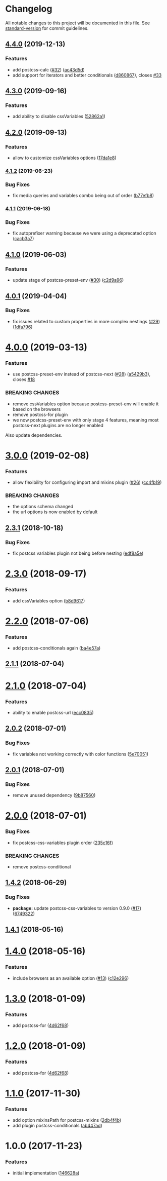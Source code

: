 # Changelog

All notable changes to this project will be documented in this file. See [standard-version](https://github.com/conventional-changelog/standard-version) for commit guidelines.

## [4.4.0](https://github.com/moxystudio/postcss-preset/compare/v4.3.0...v4.4.0) (2019-12-13)


### Features

* add postcss-calc ([#32](https://github.com/moxystudio/postcss-preset/issues/32)) ([ac43d5d](https://github.com/moxystudio/postcss-preset/commit/ac43d5d603b08eaaed07bec1e8648bc51ac65efd))
* add support for iterators and better conditionals ([d860867](https://github.com/moxystudio/postcss-preset/commit/d860867697e99efe9054799285b95a9f304f508b)), closes [#33](https://github.com/moxystudio/postcss-preset/issues/33)

## [4.3.0](https://github.com/moxystudio/postcss-preset/compare/v4.2.0...v4.3.0) (2019-09-16)


### Features

* add ability to disable cssVariables ([52862a1](https://github.com/moxystudio/postcss-preset/commit/52862a1))



## [4.2.0](https://github.com/moxystudio/postcss-preset/compare/v4.1.2...v4.2.0) (2019-09-13)


### Features

* allow to customize cssVariables options ([17da1e8](https://github.com/moxystudio/postcss-preset/commit/17da1e8))



### [4.1.2](https://github.com/moxystudio/postcss-preset/compare/v4.1.1...v4.1.2) (2019-06-23)


### Bug Fixes

* fix media queries and variables combo being out of order ([b77efb8](https://github.com/moxystudio/postcss-preset/commit/b77efb8))



### [4.1.1](https://github.com/moxystudio/postcss-preset/compare/v4.1.0...v4.1.1) (2019-06-18)


### Bug Fixes

* fix autoprefixer warning because we were using a deprecated option ([cacb3a7](https://github.com/moxystudio/postcss-preset/commit/cacb3a7))



## [4.1.0](https://github.com/moxystudio/postcss-preset/compare/v4.0.1...v4.1.0) (2019-06-03)


### Features

* update stage of postcss-preset-env ([#30](https://github.com/moxystudio/postcss-preset/issues/30)) ([c2d9a96](https://github.com/moxystudio/postcss-preset/commit/c2d9a96))



<a name="4.0.1"></a>
## [4.0.1](https://github.com/moxystudio/postcss-preset/compare/v4.0.0...v4.0.1) (2019-04-04)


### Bug Fixes

* fix issues related to custom properties in more complex nestings ([#29](https://github.com/moxystudio/postcss-preset/issues/29)) ([1dfa796](https://github.com/moxystudio/postcss-preset/commit/1dfa796))



<a name="4.0.0"></a>
# [4.0.0](https://github.com/moxystudio/postcss-preset/compare/v3.0.0...v4.0.0) (2019-03-13)


### Features

* use postcss-preset-env instead of postcss-next ([#28](https://github.com/moxystudio/postcss-preset/issues/28)) ([a5429b3](https://github.com/moxystudio/postcss-preset/commit/a5429b3)), closes [#18](https://github.com/moxystudio/postcss-preset/issues/18)


### BREAKING CHANGES

* remove cssVariables option because postcss-preset-env will enable it based on the browsers
* remove postcss-for plugin
* we now postcss-preset-env with only stage 4 features, meaning most postcss-next plugins are no longer enabled

Also update dependencies.



<a name="3.0.0"></a>
# [3.0.0](https://github.com/moxystudio/postcss-preset/compare/v2.3.1...v3.0.0) (2019-02-08)


### Features

* allow flexibility for configuring import and mixins plugin ([#26](https://github.com/moxystudio/postcss-preset/issues/26)) ([cc4fb19](https://github.com/moxystudio/postcss-preset/commit/cc4fb19))


### BREAKING CHANGES

* the options schema changed
* the url options is now enabled by default



<a name="2.3.1"></a>
## [2.3.1](https://github.com/moxystudio/postcss-preset/compare/v2.3.0...v2.3.1) (2018-10-18)


### Bug Fixes

* fix postcss variables plugin not being before nesting ([edf8a5e](https://github.com/moxystudio/postcss-preset/commit/edf8a5e))



<a name="2.3.0"></a>
# [2.3.0](https://github.com/moxystudio/postcss-preset/compare/v2.2.0...v2.3.0) (2018-09-17)


### Features

* add cssVariables option ([b8d9617](https://github.com/moxystudio/postcss-preset/commit/b8d9617))



<a name="2.2.0"></a>
# [2.2.0](https://github.com/moxystudio/postcss-preset/compare/v2.1.1...v2.2.0) (2018-07-06)


### Features

* add postcss-conditionals again ([ba4e57a](https://github.com/moxystudio/postcss-preset/commit/ba4e57a))



<a name="2.1.1"></a>
## [2.1.1](https://github.com/moxystudio/postcss-preset/compare/v2.1.0...v2.1.1) (2018-07-04)



<a name="2.1.0"></a>
# [2.1.0](https://github.com/moxystudio/postcss-preset/compare/v2.0.2...v2.1.0) (2018-07-04)


### Features

* ability to enable postcss-url ([ecc0835](https://github.com/moxystudio/postcss-preset/commit/ecc0835))



<a name="2.0.2"></a>
## [2.0.2](https://github.com/moxystudio/postcss-preset/compare/v2.0.1...v2.0.2) (2018-07-01)


### Bug Fixes

* fix variables not working correctly with color functions ([5e70051](https://github.com/moxystudio/postcss-preset/commit/5e70051))



<a name="2.0.1"></a>
## [2.0.1](https://github.com/moxystudio/postcss-preset/compare/v2.0.0...v2.0.1) (2018-07-01)


### Bug Fixes

* remove unused dependency ([9b87560](https://github.com/moxystudio/postcss-preset/commit/9b87560))



<a name="2.0.0"></a>
# [2.0.0](https://github.com/moxystudio/postcss-preset/compare/v1.4.2...v2.0.0) (2018-07-01)


### Bug Fixes

* fix postcss-css-variables plugin order ([235c16f](https://github.com/moxystudio/postcss-preset/commit/235c16f))


### BREAKING CHANGES

* remove postcss-conditional



<a name="1.4.2"></a>
## [1.4.2](https://github.com/moxystudio/postcss-preset/compare/v1.4.1...v1.4.2) (2018-06-29)


### Bug Fixes

* **package:** update postcss-css-variables to version 0.9.0 ([#17](https://github.com/moxystudio/postcss-preset/issues/17)) ([6749322](https://github.com/moxystudio/postcss-preset/commit/6749322))



<a name="1.4.1"></a>
## [1.4.1](https://github.com/moxystudio/postcss-preset/compare/v1.4.0...v1.4.1) (2018-05-16)



<a name="1.4.0"></a>
# [1.4.0](https://github.com/moxystudio/postcss-preset/compare/v1.3.0...v1.4.0) (2018-05-16)


### Features

* include browsers as an available option ([#13](https://github.com/moxystudio/postcss-preset/issues/13)) ([c12e296](https://github.com/moxystudio/postcss-preset/commit/c12e296))



<a name="1.3.0"></a>
# [1.3.0](https://github.com/moxystudio/postcss-preset/compare/v1.1.0...v1.3.0) (2018-01-09)


### Features

* add postcss-for ([4d62f68](https://github.com/moxystudio/postcss-preset/commit/4d62f68))



<a name="1.2.0"></a>
# [1.2.0](https://github.com/moxystudio/postcss-preset/compare/v1.1.0...v1.2.0) (2018-01-09)


### Features

* add postcss-for ([4d62f68](https://github.com/moxystudio/postcss-preset/commit/4d62f68))



<a name="1.1.0"></a>
# [1.1.0](https://github.com/moxystudio/postcss-preset/compare/v1.0.0...v1.1.0) (2017-11-30)


### Features

* add option mixinsPath for postcss-mixins ([2db4f4b](https://github.com/moxystudio/postcss-preset/commit/2db4f4b))
* add plugin postcss-conditionals ([ab447ad](https://github.com/moxystudio/postcss-preset/commit/ab447ad))



<a name="1.0.0"></a>
# 1.0.0 (2017-11-23)


### Features

* initial implementation ([146628a](https://github.com/moxystudio/postcss-preset/commit/146628a))
